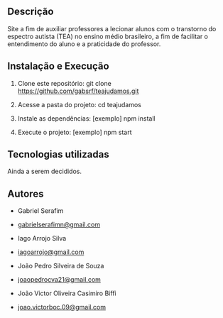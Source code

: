 ## Descrição
Site a fim de auxiliar professores a lecionar alunos com o transtorno do espectro autista (TEA) no ensino médio brasileiro, a fim de facilitar o entendimento do aluno e a praticidade do professor.

## Instalação e Execução
1. Clone este repositório:
   git clone https://github.com/gabsrf/teajudamos.git

3. Acesse a pasta do projeto:
   cd teajudamos

4. Instale as dependências:
   [exemplo] npm install

5. Execute o projeto:
   [exemplo] npm start

## Tecnologias utilizadas
Ainda a serem decididos.

## Autores
- Gabriel Serafim
- gabrielserafimn@gmail.com

- Iago Arrojo Silva
- iagoarrojo@gmail.com

- João Pedro Silveira de Souza
- joaopedrocva21@gmail.com

- João Victor Oliveira Casimiro Biffi
- joao.victorboc.09@gmail.com
